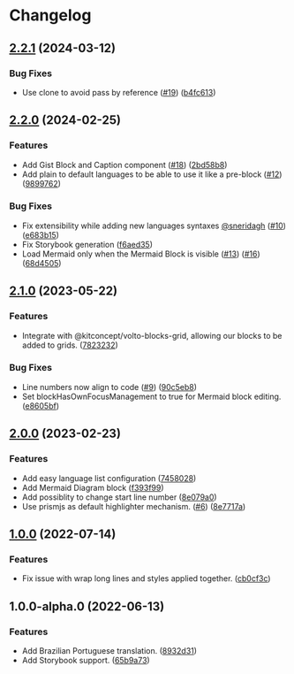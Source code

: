 # Changelog

## [2.2.1](https://github.com/plonegovbr/volto-code-block/compare/2.2.0...2.2.1) (2024-03-12)


### Bug Fixes

* Use clone to avoid pass by reference ([#19](https://github.com/plonegovbr/volto-code-block/issues/19)) ([b4fc613](https://github.com/plonegovbr/volto-code-block/commit/b4fc613da30bf26fcadef727a4f550d10e9f5e25))

## [2.2.0](https://github.com/plonegovbr/volto-code-block/compare/2.1.0...2.2.0) (2024-02-25)


### Features

* Add Gist Block and Caption component ([#18](https://github.com/plonegovbr/volto-code-block/issues/18)) ([2bd58b8](https://github.com/plonegovbr/volto-code-block/commit/2bd58b8d1d11561efc65873ba4f6de8f071d5499))
* Add plain to default languages to be able to use it like a pre-block ([#12](https://github.com/plonegovbr/volto-code-block/issues/12)) ([9899762](https://github.com/plonegovbr/volto-code-block/commit/98997628d07c332cf2ce8075b79bf7faa8b8286b))


### Bug Fixes

* Fix extensibility while adding new languages syntaxes [@sneridagh](https://github.com/sneridagh) ([#10](https://github.com/plonegovbr/volto-code-block/issues/10)) ([e683b15](https://github.com/plonegovbr/volto-code-block/commit/e683b15edfe72d6bf575e45ed4283f2df2d43952))
* Fix Storybook generation ([f6aed35](https://github.com/plonegovbr/volto-code-block/commit/f6aed35653ea8a23a1a5233004be9837cb82369e))
* Load Mermaid only when the Mermaid Block is visible ([#13](https://github.com/plonegovbr/volto-code-block/issues/13)) ([#16](https://github.com/plonegovbr/volto-code-block/issues/16)) ([68d4505](https://github.com/plonegovbr/volto-code-block/commit/68d450589ea7e651f9688e21792600cd12e95fa2))

## [2.1.0](https://github.com/plonegovbr/volto-code-block/compare/2.0.0...2.1.0) (2023-05-22)


### Features

* Integrate with @kitconcept/volto-blocks-grid, allowing our blocks to be added to grids. ([7823232](https://github.com/plonegovbr/volto-code-block/commit/782323277e324d8287fa5cd98e870ef11072ca50))


### Bug Fixes

* Line numbers now align to code ([#9](https://github.com/plonegovbr/volto-code-block/issues/9)) ([90c5eb8](https://github.com/plonegovbr/volto-code-block/commit/90c5eb8d08fb6ac29fac4313fdf8f78d792d31d0))
* Set blockHasOwnFocusManagement to true for Mermaid block editing. ([e8605bf](https://github.com/plonegovbr/volto-code-block/commit/e8605bfdc50bad66cb824d5ac6a5dd72ef2f623d))

## [2.0.0](https://github.com/plonegovbr/volto-code-block/compare/1.0.0...2.0.0) (2023-02-23)


### Features

* Add easy language list configuration ([7458028](https://github.com/plonegovbr/volto-code-block/commit/74580286dfec0b99169ad6fbae24a0167eac7787))
* Add Mermaid Diagram block ([f393f99](https://github.com/plonegovbr/volto-code-block/commit/f393f99324a4f767509ad34514a111838d4c0c64))
* Add possiblity to change start line number ([8e079a0](https://github.com/plonegovbr/volto-code-block/commit/8e079a02176b6ab69e63580f46625a761c25f0f2))
* Use prismjs as default highlighter mechanism. ([#6](https://github.com/plonegovbr/volto-code-block/issues/6)) ([8e7717a](https://github.com/plonegovbr/volto-code-block/commit/8e7717a03029c75ee5d2e4314bd20f5490dc4bba))

## [1.0.0](https://github.com/plonegovbr/volto-code-block/compare/1.0.0-alpha.0...1.0.0) (2022-07-14)

### Features

- Fix issue with wrap long lines and styles applied together. ([cb0cf3c](https://github.com/plonegovbr/volto-code-block/commit/cb0cf3c044347eca4a1b9d3fa748604fc5e9e599))

## 1.0.0-alpha.0 (2022-06-13)

### Features

- Add Brazilian Portuguese translation. ([8932d31](https://github.com/plonegovbr/volto-code-block/commit/8932d317a44dd0d5ee3c957e42a84655fe7c0dbb))
- Add Storybook support. ([65b9a73](https://github.com/plonegovbr/volto-code-block/commit/65b9a73f1d9e5ae09ff098d39af1a8794dcc79e9))
